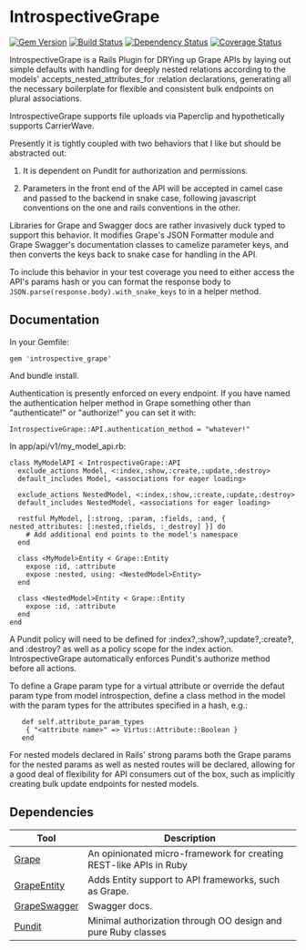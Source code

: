 # IntrospectiveGrape

[![Gem Version][GV img]][Gem Version]
[![Build Status][BS img]][Build Status]
[![Dependency Status][DS img]][Dependency Status]
[![Coverage Status][CS img]][Coverage Status]

[Gem Version]: https://rubygems.org/gems/introspective_grape
[Build Status]: https://travis-ci.org/buermann/introspective_grape
[travis pull requests]: https://travis-ci.org/buermann/introspective_grape/pull_requests
[Dependency Status]: https://gemnasium.com/buermann/introspective_grape
[Coverage Status]: https://coveralls.io/r/buermann/introspective_grape

[GV img]: https://badge.fury.io/rb/introspective_grape.png
[BS img]: https://travis-ci.org/buermann/introspective_grape.png
[DS img]: https://gemnasium.com/buermann/introspective_grape.png
[CS img]: https://coveralls.io/repos/buermann/introspective_grape/badge.png?branch=master


IntrospectiveGrape is a Rails Plugin for DRYing up Grape APIs by laying out simple
defaults with handling for deeply nested relations according to the models'
accepts_nested_attributes_for :relation declarations, generating all the necessary
boilerplate for flexible and consistent bulk endpoints on plural associations.

IntrospectiveGrape supports file uploads via Paperclip and hypothetically supports CarrierWave.

Presently it is tightly coupled with two behaviors that I like but should be abstracted out:

1. It is dependent on Pundit for authorization and permissions.

2. Parameters in the front end of the API will be accepted in camel case and passed to the backend in snake case, following javascript conventions on the one and rails conventions in the other.

Libraries for Grape and Swagger docs are rather invasively duck typed to support this behavior. It modifies Grape's JSON Formatter module and Grape Swagger's documentation classes to camelize parameter keys, and then converts the keys back to snake case for handling in the API.

To include this behavior in your test coverage you need to either access the API's params hash or you can format the response body to `JSON.parse(response.body).with_snake_keys` to in a helper method.

## Documentation

In your Gemfile:

```
gem 'introspective_grape'
```

And bundle install.

Authentication is presently enforced on every endpoint. If you have named the authentication helper method in Grape something other than "authenticate!" or "authorize!" you can set it with:

```
IntrospectiveGrape::API.authentication_method = "whatever!"
```

In app/api/v1/my_model_api.rb:

```
class MyModelAPI < IntrospectiveGrape::API
  exclude_actions Model, <:index,:show,:create,:update,:destroy>
  default_includes Model, <associations for eager loading>

  exclude_actions NestedModel, <:index,:show,:create,:update,:destroy>
  default_includes NestedModel, <associations for eager loading>

  restful MyModel, [:strong, :param, :fields, :and, { nested_attributes: [:nested,:fields, :_destroy] }] do
    # Add additional end points to the model's namespace
  end
 
  class <MyModel>Entity < Grape::Entity
    expose :id, :attribute
    expose :nested, using: <NestedModel>Entity>
  end

  class <NestedModel>Entity < Grape::Entity
    expose :id, :attribute
  end
end
```

A Pundit policy will need to be defined for :index?,:show?,:update?,:create?, and
:destroy? as well as a policy scope for the index action. IntrospectiveGrape
automatically enforces Pundit's authorize method before all actions.
 
To define a Grape param type for a virtual attribute or override the defaut param
type from model introspection, define a class method in the model with the param
types for the attributes specified in a hash, e.g.:
 
```
   def self.attribute_param_types
    { "<attribute name>" => Virtus::Attribute::Boolean }
   end
```

For nested models declared in Rails' strong params both the Grape params for the
nested params as well as nested routes will be declared, allowing for
a good deal of flexibility for API consumers out of the box, such as implicitly
creating bulk update endpoints for nested models.


## Dependencies

Tool                  | Description
--------------------- | -----------
[Grape]               | An opinionated micro-framework for creating REST-like APIs in Ruby
[GrapeEntity]         | Adds Entity support to API frameworks, such as Grape.
[GrapeSwagger]        | Swagger docs.
[Pundit]              | Minimal authorization through OO design and pure Ruby classes

[Grape]:        https://github.com/ruby-grape/grape
[GrapeEntity]:  https://github.com/ruby-grape/grape-entity
[GrapeSwagger]: https://github.com/ruby-grape/grape-swagger
[Pundit]:       https://github.com/elabs/pundit


